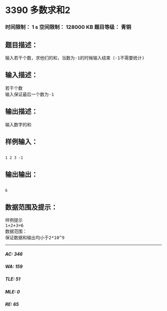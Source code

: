# 3390 多数求和2   
### 时间限制： 1 s     空间限制： 128000 KB     题目等级： 青铜  
## 题目描述：  

<pre>
输入若干个数，求他们的和，当数为-1的时候输入结束（-1不需要统计)
</pre>
  
  
## 输入描述：  

<pre>
若干个数
输入保证最后一个数为-1
</pre>
  
  
## 输出描述：  

<pre>
输入数字的和
</pre>
  
  
## 样例输入：  

<pre><code>
1 2 3 -1
</code></pre>
  
  
## 输出输出：  

<pre><code>
6
</code></pre>
  
  
## 数据范围及提示：  

<pre>
样例提示
1+2+3=6
数据范围：
保证数据和输出均小于2*10^9
</pre>
  
  
***  

##### AC: 346  
##### WA: 159  
##### TLE: 51  
##### MLE: 0  
##### RE: 65  
